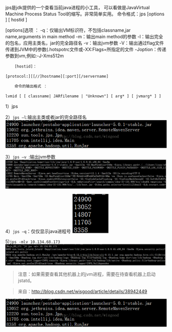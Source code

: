 jps是jdk提供的一个查看当前java进程的小工具， 可以看做是JavaVirtual Machine Process Status Tool的缩写。非常简单实用。
       命令格式：jps [options ] [ hostid ] 

[options]选项 ：
-q：仅输出VM标识符，不包括classname,jar name,arguments in main method 
-m：输出main method的参数 
-l：输出完全的包名，应用主类名，jar的完全路径名 
-v：输出jvm参数 
-V：输出通过flag文件传递到JVM中的参数(.hotspotrc文件或-XX:Flags=所指定的文件 
-Joption：传递参数到vm,例如:-J-Xms512m

        [hostid]：
`[protocol:][[//]hostname][:port][/servername]`

        命令的输出格式 ：
`lvmid [ [ classname| JARfilename | "Unknown"] [ arg* ] [ jvmarg* ] ]`

1）jps

2）`jps –l`:输出主类或者jar的完全路径名
![jps –l](https://github.com/changlie/note/blob/master/java/img/20140830104140824.png)

3）`jps –v `:输出jvm参数
![jps –v](https://github.com/changlie/note/blob/master/java/img/20140830104154505.png?raw=true)

4）`jps –q`：仅仅显示java进程号
![jps –q](https://github.com/changlie/note/blob/master/java/img/20140830104223865.png)

5)`jps -mlv 10.134.68.173`
![jps -mlv](https://github.com/changlie/note/blob/master/java/img/20140830104019250.png)


> 注意：如果需要查看其他机器上的jvm进程，需要在待查看机器上启动jstatd。

> 来自：http://blog.csdn.net/wisgood/article/details/38942449



![title.go](./img/20140830104140824.png)



